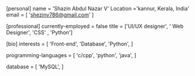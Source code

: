 [personal]
name = 'Shazin Abdul Nazar V'
Location ='kannur, Kerala, India'
email = [ 'shezinv786@gmail.com' ]

[professional]
currently-employed = false
title = ['UI/UX designer', ' Web Designer', 'CSS' , 'Python']


[bio]
interests = [
  'Front-end',
  'Database',
   'Python',
]

programming-languages = [
  'c/cpp',
  'python',
  'java',
]

database = [
'MySQL',
]
